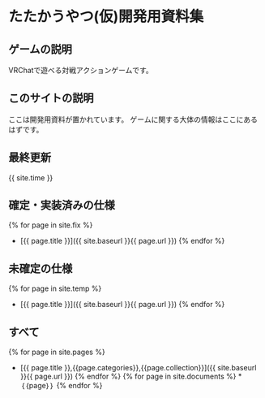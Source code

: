# たたかうやつ(仮)開発用資料集
## ゲームの説明
VRChatで遊べる対戦アクションゲームです。

## このサイトの説明
ここは開発用資料が置かれています。
ゲームに関する大体の情報はここにあるはずです。

## 最終更新
{{ site.time }}

## 確定・実装済みの仕様
{% for page in site.fix %}
* [{{ page.title }}]({{ site.baseurl }}{{ page.url }})
{% endfor %}

## 未確定の仕様
{% for page in site.temp %}
* [{{ page.title }}]({{ site.baseurl }}{{ page.url }})
{% endfor %}

## すべて
{% for page in site.pages %}
* [{{ page.title }},{{page.categories}},{{page.collection}}]({{ site.baseurl }}{{ page.url }})
{% endfor %}
{% for page in site.documents %}
*｛｛page｝｝
{% endfor %}
